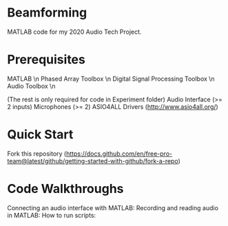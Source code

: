 # Beamforming
 MATLAB code for my 2020 Audio Tech Project.

# Prerequisites
 MATLAB \n
  Phased Array Toolbox \n
  Digital Signal Processing Toolbox \n
  Audio Toolbox \n
 
 (The rest is only required for code in Experiment folder)
 Audio Interface (>= 2 inputs)
 Microphones (>= 2)
 ASIO4ALL Drivers (http://www.asio4all.org/)
  
# Quick Start
 Fork this repository (https://docs.github.com/en/free-pro-team@latest/github/getting-started-with-github/fork-a-repo)
 
 
# Code Walkthroughs
 Connecting an audio interface with MATLAB:
 Recording and reading audio in MATLAB:
 How to run scripts:

